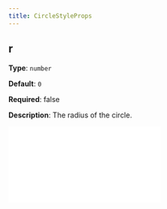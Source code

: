 ```yaml
---
title: CircleStyleProps
---
```


## r

**Type**: `number`

**Default**: `0`

**Required**: false

**Description**: The radius of the circle.

<embed src="./BaseStyleProps.en.md"></embed>

